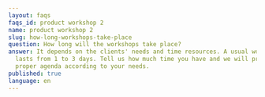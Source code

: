 ```yaml
---
layout: faqs
faqs_id: product workshop 2
name: product workshop 2
slug: how-long-workshops-take-place
question: How long will the workshops take place?
answer: It depends on the clients' needs and time resources. A usual workshop
  lasts from 1 to 3 days. Tell us how much time you have and we will prepare a
  proper agenda according to your needs.
published: true
language: en
---
```

